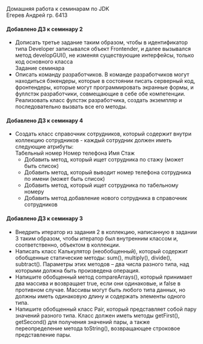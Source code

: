 Домашняя работа к семинарам по JDK  
Егерев Андрей гр. 6413  
#### Добавлено ДЗ к семинару 2  
- Дописать третье задание таким образом, чтобы в идентификатор типа Developer записывался объект Frontender,
и далее вызывался метод developGUI(), не изменяя существующие интерфейсы, только код основного класса  
Задание семинара
- Описать команду разработчиков. В команде разработчиков могут находиться бэкендеры,
которые в состоянии писать серверный код, фронтендеры,
которые могут программировать экранные формы, и фуллстэк разработчики, совмещающие в себе обе компетенции.
Реализовать класс фулстэк разработчика, создать экземпляр и последовательно вызвать
все его методы.  
#### Добавлено ДЗ к семинару 4
- Создать класс справочник сотрудников, который содержит внутри коллекцию сотрудников - каждый сотрудник
  должен иметь следующие атрибуты:  
  Табельный номер
  Номер телефона
  Имя
  Стаж
  - Добавить метод, который ищет сотрудника по стажу (может быть список)
  - Добавить метод, который выводит номер телефона сотрудника по имени (может быть список)
  - Добавить метод, который ищет сотрудника по табельному номеру
  - Добавить метод добавление нового сотрудника в справочник сотрудников  
#### Добавлено ДЗ к семинару 3
- Внедрить итератор из задания 2 в коллекцию, написанную в задании 3 таким образом,
чтобы итератор был внутренним классом и, соответственно, объектом в коллекции.
- Написать класс Калькулятор (необобщенный), который содержит обобщенные статические методы:
sum(), multiply(), divide(), subtract(). Параметры этих методов – два
числа разного типа, над которыми должна быть произведена операция.
- Напишите обобщенный метод compareArrays(), который принимает два массива и
возвращает true, если они одинаковые, и false в противном случае. Массивы могут быть
любого типа данных, но должны иметь одинаковую длину и содержать элементы одного
типа.
- Напишите обобщенный класс Pair, который представляет собой пару значений разного типа.
Класс должен иметь методы getFirst(), getSecond() для получения значений
пары, а также переопределение метода toString(), возвращающее строковое представление пары.